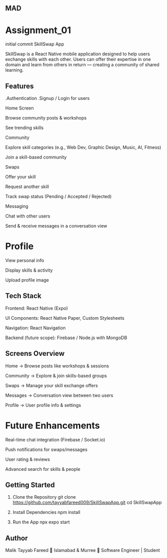 ## MAD
# Assignment_01
initial commit
SkillSwap App

SkillSwap is a React Native mobile application designed to help users exchange skills with each other.
Users can offer their expertise in one domain and learn from others in return — creating a community of shared learning.
## Features


.Authentication
.Signup / Login for users

 Home Screen

 Browse community posts & workshops

 See trending skills

 Community

 Explore skill categories (e.g., Web Dev, Graphic Design, Music, AI, Fitness)

 Join a skill-based community

 Swaps

 Offer your skill

 Request another skill

 Track swap status (Pending / Accepted / Rejected)

 Messaging

Chat with other users

Send & receive messages in a conversation view

# Profile

View personal info

Display skills & activity

Upload profile image

## Tech Stack

Frontend: React Native (Expo)

UI Components: React Native Paper, Custom Stylesheets

Navigation: React Navigation

Backend (future scope): Firebase / Node.js with MongoDB


## Screens Overview

Home → Browse posts like workshops & sessions

Community → Explore & join skills-based groups

Swaps → Manage your skill exchange offers

Messages → Conversation view between two users

Profile → User profile info & settings

# Future Enhancements

 Real-time chat integration (Firebase / Socket.io)

 Push notifications for swaps/messages

 User rating & reviews

 Advanced search for skills & people

## Getting Started
1. Clone the Repository
git clone https://github.com/tayyabfareed009/SkillSwapApp.git
cd SkillSwapApp

2. Install Dependencies
npm install

3. Run the App
npx expo start

## Author

Malik Tayyab Fareed
📍 Islamabad & Murree
💼 Software Engineer | Student
